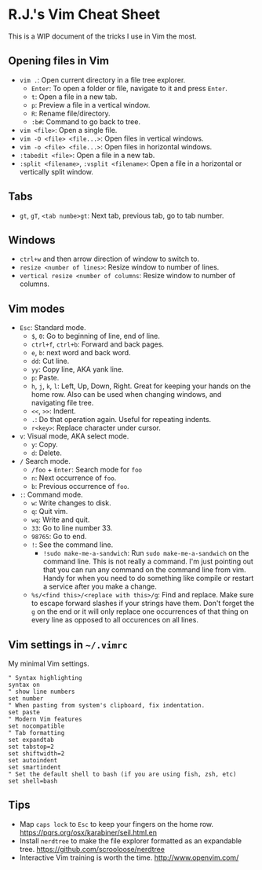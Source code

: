 # R.J.'s Vim Cheat Sheet
This is a WIP document of the tricks I use in Vim the most.

## Opening files in Vim
- `vim .`: Open current directory in a file tree explorer.
  - `Enter`: To open a folder or file, navigate to it and press `Enter`.
  - `t`: Open a file in a new tab.
  - `p`: Preview a file in a vertical window.
  - `R`: Rename file/directory.
  - `:b#`: Command to go back to tree.
- `vim <file>`: Open a single file.
- `vim -O <file> <file...>`: Open files in vertical windows.
- `vim -o <file> <file...>`: Open files in horizontal windows.
- `:tabedit <file>`: Open a file in a new tab.
- `:split <filename>`, `:vsplit <filename>`: Open a file in a horizontal or vertically split window.


## Tabs
- `gt`, `gT`, `<tab numbe>gt`: Next tab, previous tab, go to tab number.


## Windows
- `ctrl+w` and then arrow direction of window to switch to.
- `resize <number of lines>`: Resize window to number of lines.
- `vertical resize <number of columns`: Resize window to number of columns.


## Vim modes
- `Esc`: Standard mode.
  - `$`, `0`: Go to beginning of line, end of line.
  - `ctrl+f`, `ctrl+b`: Forward and back pages.
  - `e`, `b`: next word and back word.
  - `dd`: Cut line.
  - `yy`: Copy line, AKA yank line.
  - `p`: Paste.
  - `h`, `j`, `k`, `l`: Left, Up, Down, Right. Great for keeping your hands on the home row. Also can be used when changing windows, and navigating file tree.
  - `<<`, `>>`: Indent.
  - `.`: Do that operation again. Useful for repeating indents.
  - `r<key>`: Replace character under cursor.
- `v`: Visual mode, AKA select mode.
  - `y`: Copy.
  - `d`: Delete.
- `/` Search mode.
  - `/foo` + `Enter`: Search mode for `foo`
  - `n`: Next occurrence of `foo`.
  - `b`: Previous occurrence of `foo`.
- `:`: Command mode.
  - `w`: Write changes to disk.
  - `q`: Quit vim.
  - `wq`: Write and quit.
  - `33`: Go to line number 33.
  - `98765`: Go to end.
  - `!`: See the command line.
    - `!sudo make-me-a-sandwich`: Run `sudo make-me-a-sandwich` on the command line. This is not really a command. I'm just pointing out that you can run any command on the command line from vim. Handy for when you need to do something like compile or restart a service after you make a change.
  - `%s/<find this>/<replace with this>/g`: Find and replace. Make sure to escape forward slashes if your strings have them. Don't forget the `g` on the end or it will only replace one occurrences of that thing on every line as opposed to all occurences on all lines.


## Vim settings in `~/.vimrc`
My minimal Vim settings.
```
" Syntax highlighting
syntax on
" show line numbers
set number
" When pasting from system's clipboard, fix indentation.
set paste
" Modern Vim features
set nocompatible
" Tab formatting
set expandtab
set tabstop=2
set shiftwidth=2
set autoindent
set smartindent
" Set the default shell to bash (if you are using fish, zsh, etc)
set shell=bash
```

## Tips
- Map `caps lock` to `Esc` to keep your fingers on the home row. https://pqrs.org/osx/karabiner/seil.html.en
- Install `nerdtree` to make the file explorer formatted as an expandable tree. https://github.com/scrooloose/nerdtree
- Interactive Vim training is worth the time. http://www.openvim.com/
